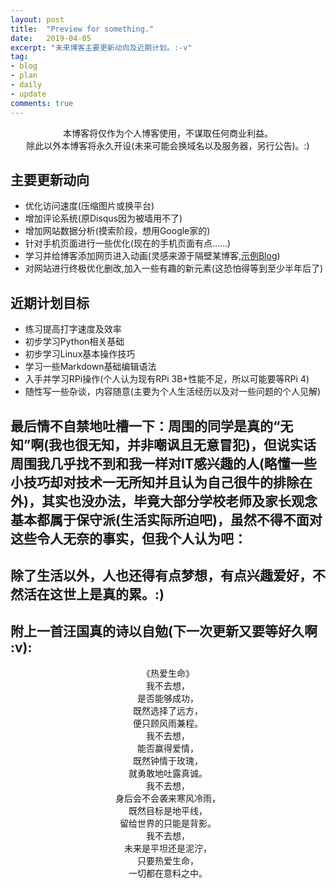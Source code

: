 ```yaml
---
layout: post
title:  "Preview for something."
date:   2019-04-05
excerpt: "未来博客主要更新动向及近期计划。:-v"
tag: 
- blog
- plan
- daily
- update
comments: true
---
```


<center> 本博客将仅作为个人博客使用，不谋取任何商业利益。</center>
<center> 除此以外本博客将永久开设(未来可能会换域名以及服务器，另行公告)。:)</center>

## 主要更新动向
* 优化访问速度(压缩图片或换平台)
* 增加评论系统(原Disqus因为被墙用不了)
* 增加网站数据分析(摸索阶段，想用Google家的)
* 针对手机页面进行一些优化(现在的手机页面有点......)
* 学习并给博客添加网页进入动画(灵感来源于隔壁某博客,[示例Blog](https://akarin.io/))
* 对网站进行终极优化删改,加入一些有趣的新元素(这恐怕得等到至少半年后了)

## 近期计划目标
* 练习提高打字速度及效率
* 初步学习Python相关基础
* 初步学习Linux基本操作技巧
* 学习一些Markdown基础编辑语法
* 入手并学习RPi操作(个人认为现有RPi 3B+性能不足，所以可能要等RPi 4)
* 随性写一些杂谈，内容随意(主要为个人生活经历以及对一些问题的个人见解)

## 最后情不自禁地吐槽一下：周围的同学是真的“无知”啊(我也很无知，并非嘲讽且无意冒犯)，但说实话周围我几乎找不到和我一样对IT感兴趣的人(略懂一些小技巧却对技术一无所知并且认为自己很牛的排除在外)，其实也没办法，毕竟大部分学校老师及家长观念基本都属于保守派(生活实际所迫吧)，虽然不得不面对这些令人无奈的事实，但我个人认为吧：

## 除了生活以外，人也还得有点梦想，有点兴趣爱好，不然活在这世上是真的累。:)

## 附上一首汪国真的诗以自勉(下一次更新又要等好久啊 :v):

<center>《热爱生命》</center>

<center>我不去想，</center>

<center>是否能够成功，</center>

<center>既然选择了远方，</center>

<center>便只顾风雨兼程。</center>

<center>我不去想，</center>

<center>能否赢得爱情，</center>

<center>既然钟情于玫瑰，</center>

<center>就勇敢地吐露真诚。</center>

<center>我不去想，</center>

<center>身后会不会袭来寒风冷雨，</center>

<center>既然目标是地平线，</center>

<center>留给世界的只能是背影。</center>

<center>我不去想，</center>

<center>未来是平坦还是泥泞，</center>

<center>只要热爱生命，</center>

<center>一切都在意料之中。</center>

